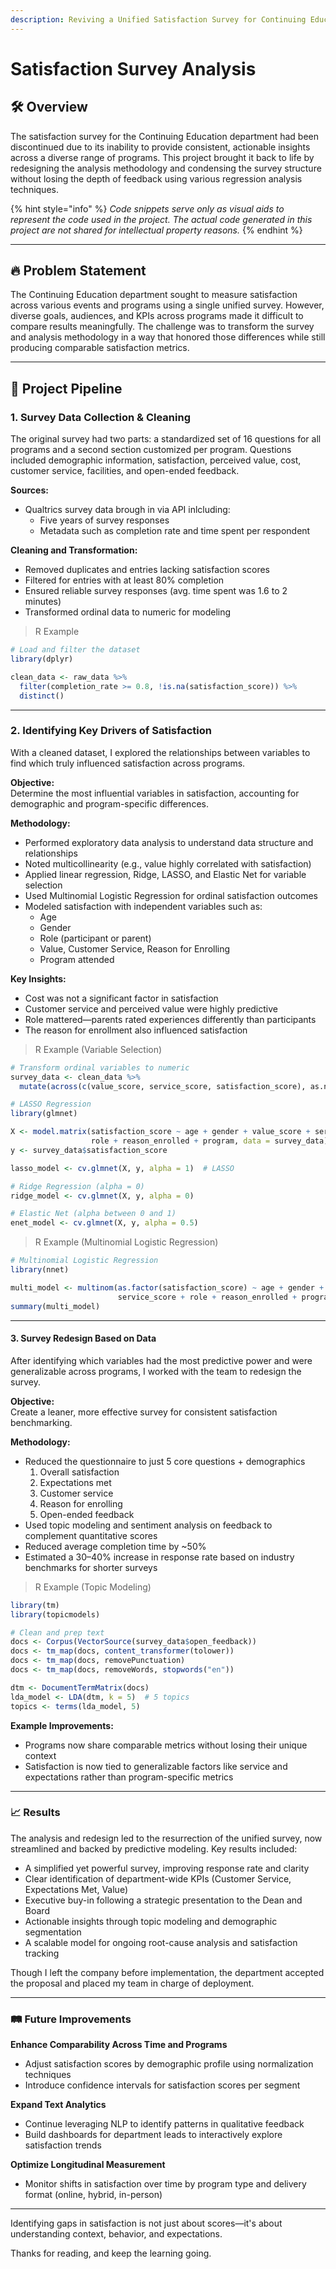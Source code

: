 ```yaml
---
description: Reviving a Unified Satisfaction Survey for Continuing Education
---
```


# Satisfaction Survey Analysis

## 🛠️ Overview

The satisfaction survey for the Continuing Education department had been discontinued due to its inability to provide consistent, actionable insights across a diverse range of programs. This project brought it back to life by redesigning the analysis methodology and condensing the survey structure without losing the depth of feedback using various regression analysis techniques.

{% hint style="info" %}
_Code snippets serve only as visual aids to represent the code used in the project. The actual code generated in this project are not shared for intellectual property reasons._
{% endhint %}

***

## 🔥 Problem Statement

The Continuing Education department sought to measure satisfaction across various events and programs using a single unified survey. However, diverse goals, audiences, and KPIs across programs made it difficult to compare results meaningfully. The challenge was to transform the survey and analysis methodology in a way that honored those differences while still producing comparable satisfaction metrics.

***

## 🧩 Project Pipeline

### 1. Survey Data Collection & Cleaning

The original survey had two parts: a standardized set of 16 questions for all programs and a second section customized per program. Questions included demographic information, satisfaction, perceived value, cost, customer service, facilities, and open-ended feedback.

**Sources:**

* Qualtrics survey data brough in via API inlcluding:
  * Five years of survey responses
  * Metadata such as completion rate and time spent per respondent

**Cleaning and Transformation:**

* Removed duplicates and entries lacking satisfaction scores
* Filtered for entries with at least 80% completion
* Ensured reliable survey responses (avg. time spent was 1.6 to 2 minutes)
* Transformed ordinal data to numeric for modeling

> R Example

```r
# Load and filter the dataset
library(dplyr)

clean_data <- raw_data %>%
  filter(completion_rate >= 0.8, !is.na(satisfaction_score)) %>%
  distinct()
```

***

### 2. Identifying Key Drivers of Satisfaction

With a cleaned dataset, I explored the relationships between variables to find which truly influenced satisfaction across programs.

**Objective:**\
Determine the most influential variables in satisfaction, accounting for demographic and program-specific differences.

**Methodology:**

* Performed exploratory data analysis to understand data structure and relationships
* Noted multicollinearity (e.g., value highly correlated with satisfaction)
* Applied linear regression, Ridge, LASSO, and Elastic Net for variable selection
* Used Multinomial Logistic Regression for ordinal satisfaction outcomes
* Modeled satisfaction with independent variables such as:
  * Age
  * Gender
  * Role (participant or parent)
  * Value, Customer Service, Reason for Enrolling
  * Program attended

**Key Insights:**

* Cost was not a significant factor in satisfaction
* Customer service and perceived value were highly predictive
* Role mattered—parents rated experiences differently than participants
* The reason for enrollment also influenced satisfaction

> R Example (Variable Selection)

```r
# Transform ordinal variables to numeric
survey_data <- clean_data %>%
  mutate(across(c(value_score, service_score, satisfaction_score), as.numeric))

# LASSO Regression
library(glmnet)

X <- model.matrix(satisfaction_score ~ age + gender + value_score + service_score + 
                  role + reason_enrolled + program, data = survey_data)[, -1]
y <- survey_data$satisfaction_score

lasso_model <- cv.glmnet(X, y, alpha = 1)  # LASSO

# Ridge Regression (alpha = 0)
ridge_model <- cv.glmnet(X, y, alpha = 0)

# Elastic Net (alpha between 0 and 1)
enet_model <- cv.glmnet(X, y, alpha = 0.5)
```

> R Example (Multinomial Logistic Regression)

```r
# Multinomial Logistic Regression
library(nnet)

multi_model <- multinom(as.factor(satisfaction_score) ~ age + gender + value_score +
                        service_score + role + reason_enrolled + program, data = survey_data)
summary(multi_model)
```

***

#### 3. Survey Redesign Based on Data

After identifying which variables had the most predictive power and were generalizable across programs, I worked with the team to redesign the survey.

**Objective:**\
Create a leaner, more effective survey for consistent satisfaction benchmarking.

**Methodology:**

* Reduced the questionnaire to just 5 core questions + demographics
  1. Overall satisfaction
  2. Expectations met
  3. Customer service
  4. Reason for enrolling
  5. Open-ended feedback
* Used topic modeling and sentiment analysis on feedback to complement quantitative scores
* Reduced average completion time by \~50%
* Estimated a 30–40% increase in response rate based on industry benchmarks for shorter surveys

> R Example (Topic Modeling)

```r
library(tm)
library(topicmodels)

# Clean and prep text
docs <- Corpus(VectorSource(survey_data$open_feedback))
docs <- tm_map(docs, content_transformer(tolower))
docs <- tm_map(docs, removePunctuation)
docs <- tm_map(docs, removeWords, stopwords("en"))

dtm <- DocumentTermMatrix(docs)
lda_model <- LDA(dtm, k = 5)  # 5 topics
topics <- terms(lda_model, 5)
```

**Example Improvements:**

* Programs now share comparable metrics without losing their unique context
* Satisfaction is now tied to generalizable factors like service and expectations rather than program-specific metrics

***

### 📈 Results

The analysis and redesign led to the resurrection of the unified survey, now streamlined and backed by predictive modeling. Key results included:

* A simplified yet powerful survey, improving response rate and clarity
* Clear identification of department-wide KPIs (Customer Service, Expectations Met, Value)
* Executive buy-in following a strategic presentation to the Dean and Board
* Actionable insights through topic modeling and demographic segmentation
* A scalable model for ongoing root-cause analysis and satisfaction tracking

Though I left the company before implementation, the department accepted the proposal and placed my team in charge of deployment.

***

### 🛤️ Future Improvements

**Enhance Comparability Across Time and Programs**

* Adjust satisfaction scores by demographic profile using normalization techniques
* Introduce confidence intervals for satisfaction scores per segment

**Expand Text Analytics**

* Continue leveraging NLP to identify patterns in qualitative feedback
* Build dashboards for department leads to interactively explore satisfaction trends

**Optimize Longitudinal Measurement**

* Monitor shifts in satisfaction over time by program type and delivery format (online, hybrid, in-person)

***

Identifying gaps in satisfaction is not just about scores—it's about understanding context, behavior, and expectations.&#x20;

Thanks for reading, and keep the learning going.
